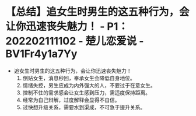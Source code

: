 # 【总结】追女生时男生的这五种行为，会让你迅速丧失魅力！ - P1：202202111102 - 楚儿恋爱说 - BV1Fr4y1a7Yy

-   追女生时男生的这五种行为，会让你迅速丧失魅力！
    1.  倒贴女生，消息秒回，奉承女生会降低自身地位。
    2.  情绪失控，男生应成为内外强大的人，不要过于在意女生。
    3.  控制不住的需求感会让女生感到压力，需适度保持距离。
    4.  经常为自己辩解，过度解释会显得不自信。
    5.  过快想升级关系，需要水到渠成，不可急于提升关系。